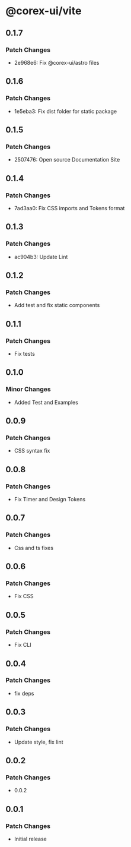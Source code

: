 # @corex-ui/vite

## 0.1.7

### Patch Changes

- 2e968e6: Fix @corex-ui/astro files

## 0.1.6

### Patch Changes

- 1e5eba3: Fix dist folder for static package

## 0.1.5

### Patch Changes

- 2507476: Open source Documentation Site

## 0.1.4

### Patch Changes

- 7ad3aa0: Fix CSS imports and Tokens format

## 0.1.3

### Patch Changes

- ac904b3: Update Lint

## 0.1.2

### Patch Changes

- Add test and fix static components

## 0.1.1

### Patch Changes

- Fix tests

## 0.1.0

### Minor Changes

- Added Test and Examples

## 0.0.9

### Patch Changes

- CSS syntax fix

## 0.0.8

### Patch Changes

- Fix Timer and Design Tokens

## 0.0.7

### Patch Changes

- Css and ts fixes

## 0.0.6

### Patch Changes

- Fix CSS

## 0.0.5

### Patch Changes

- Fix CLI

## 0.0.4

### Patch Changes

- fix deps

## 0.0.3

### Patch Changes

- Update style, fix lint

## 0.0.2

### Patch Changes

- 0.0.2

## 0.0.1

### Patch Changes

- Initial release
